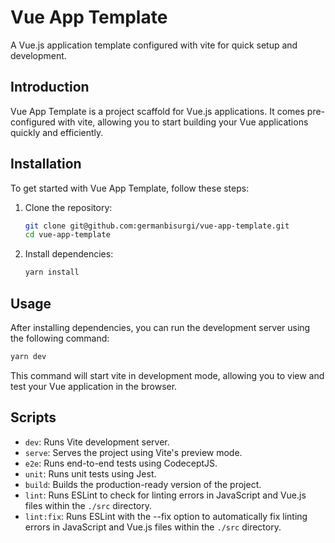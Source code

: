# Vue App Template

A Vue.js application template configured with vite for quick setup and development.

## Introduction

Vue App Template is a project scaffold for Vue.js applications. It comes pre-configured with vite, allowing you to start building your Vue applications quickly and efficiently.

## Installation

To get started with Vue App Template, follow these steps:

1. Clone the repository:
   ```bash
   git clone git@github.com:germanbisurgi/vue-app-template.git
   cd vue-app-template
   ```

2. Install dependencies:
   ```bash
   yarn install
   ```

## Usage

After installing dependencies, you can run the development server using the following command:

```bash
yarn dev
```

This command will start vite in development mode, allowing you to view and test your Vue application in the browser.

## Scripts

- `dev`: Runs Vite development server.
- `serve`: Serves the project using Vite's preview mode.
- `e2e`: Runs end-to-end tests using CodeceptJS.
- `unit`: Runs unit tests using Jest.
- `build`: Builds the production-ready version of the project.
- `lint`: Runs ESLint to check for linting errors in JavaScript and Vue.js files within the `./src` directory.
- `lint:fix`: Runs ESLint with the --fix option to automatically fix linting errors in JavaScript and Vue.js files within the `./src` directory.
